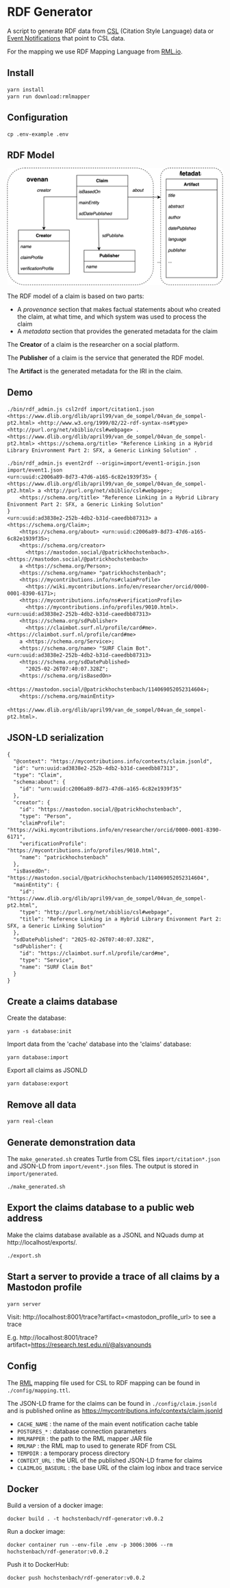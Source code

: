 # RDF Generator

A script to generate RDF data from [CSL](https://docs.citationstyles.org/en/stable/specification.html#csl-1-0-2-specification) (Citation Style Language) data or [Event Notifications](https://www.eventnotifications.net) that point to CSL data. 

For the mapping we use RDF Mapping Language from [RML.io](https://rml.io).

## Install

```
yarn install
yarn run download:rmlmapper
```

## Configuration

```
cp .env-example .env
```

## RDF Model

![Alt text](./claim_summary.svg)

The RDF model of a claim is based on two parts:

- A *provenance* section that makes factual statements about who created the claim, at what time, and which system was used to process the claim
- A *metadata* section that provides the generated metadata for the claim

The **Creator** of a claim is the researcher on a social platform.

The **Publisher** of a claim is the service that generated the RDF model.

The **Artifact** is the generated metadata for the IRI in the claim.

## Demo

```
./bin/rdf_admin.js csl2rdf import/citation1.json
<https://www.dlib.org/dlib/april99/van_de_sompel/04van_de_sompel-pt2.html> <http://www.w3.org/1999/02/22-rdf-syntax-ns#type> <http://purl.org/net/xbiblio/csl#webpage> .
<https://www.dlib.org/dlib/april99/van_de_sompel/04van_de_sompel-pt2.html> <https://schema.org/title> "Reference Linking in a Hybrid Library Enivronment Part 2: SFX, a Generic Linking Solution" .
```

```
./bin/rdf_admin.js event2rdf --origin=import/event1-origin.json import/event1.json
<urn:uuid:c2006a89-8d73-47d6-a165-6c82e1939f35> {
<https://www.dlib.org/dlib/april99/van_de_sompel/04van_de_sompel-pt2.html> a <http://purl.org/net/xbiblio/csl#webpage>;
    <https://schema.org/title> "Reference Linking in a Hybrid Library Enivonment Part 2: SFX, a Generic Linking Solution"
}
<urn:uuid:ad3838e2-252b-4db2-b31d-caeedbb87313> a <https://schema.org/Claim>;
    <https://schema.org/about> <urn:uuid:c2006a89-8d73-47d6-a165-6c82e1939f35>;
    <https://schema.org/creator> 
      <https://mastodon.social/@patrickhochstenbach>.
<https://mastodon.social/@patrickhochstenbach> 
    a <https://schema.org/Person>;
    <https://schema.org/name> "patrickhochstenbach";
    <https://mycontributions.info/ns#claimProfile> 
      <https://wiki.mycontributions.info/en/researcher/orcid/0000-0001-8390-6171>;
    <https://mycontributions.info/ns#verificationProfile> 
      <https://mycontributions.info/profiles/9010.html>.
<urn:uuid:ad3838e2-252b-4db2-b31d-caeedbb87313> 
    <https://schema.org/sdPublisher> 
      <https://claimbot.surf.nl/profile/card#me>.
<https://claimbot.surf.nl/profile/card#me> 
    a <https://schema.org/Service>;
    <https://schema.org/name> "SURF Claim Bot".
<urn:uuid:ad3838e2-252b-4db2-b31d-caeedbb87313> 
    <https://schema.org/sdDatePublished> 
      "2025-02-26T07:40:07.328Z";
    <https://schema.org/isBasedOn> 
      <https://mastodon.social/@patrickhochstenbach/114069052052314604>;
    <https://schema.org/mainEntity> 
      <https://www.dlib.org/dlib/april99/van_de_sompel/04van_de_sompel-pt2.html>.
```

## JSON-LD serialization

```(json)
{
  "@context": "https://mycontributions.info/contexts/claim.jsonld",
  "id": "urn:uuid:ad3838e2-252b-4db2-b31d-caeedbb87313",
  "type": "Claim",
  "schema:about": {
    "id": "urn:uuid:c2006a89-8d73-47d6-a165-6c82e1939f35"
  },
  "creator": {
    "id": "https://mastodon.social/@patrickhochstenbach",
    "type": "Person",
    "claimProfile": "https://wiki.mycontributions.info/en/researcher/orcid/0000-0001-8390-6171",
    "verificationProfile": "https://mycontributions.info/profiles/9010.html",
    "name": "patrickhochstenbach"
  },
  "isBasedOn": "https://mastodon.social/@patrickhochstenbach/114069052052314604",
  "mainEntity": {
    "id": "https://www.dlib.org/dlib/april99/van_de_sompel/04van_de_sompel-pt2.html",
    "type": "http://purl.org/net/xbiblio/csl#webpage",
    "title": "Reference Linking in a Hybrid Library Enivonment Part 2: SFX, a Generic Linking Solution"
  },
  "sdDatePublished": "2025-02-26T07:40:07.328Z",
  "sdPublisher": {
    "id": "https://claimbot.surf.nl/profile/card#me",
    "type": "Service",
    "name": "SURF Claim Bot"
  }
}
```

## Create a claims database

Create the database:

```
yarn -s database:init
```

Import data from the 'cache' database into the 'claims' database:

```
yarn database:import
```

Export all claims as JSONLD

```
yarn database:export
```

## Remove all data 

```
yarn real-clean
```

## Generate demonstration data

The `make_generated.sh` creates Turtle from CSL files `import/citation*.json` and JSON-LD from `import/event*.json` files. The output is stored in `import/generated`.

```
./make_generated.sh
```

## Export the claims database to a public web address

Make the claims database available as a JSONL and NQuads dump at http://localhost/exports/.

```
./export.sh
```

## Start a server to provide a trace of all claims by a Mastodon profile

```
yarn server
```

Visit: http://localhost:8001/trace?artifact=<mastodon_profile_url> to see a trace

E.g. http://localhost:8001/trace?artifact=https://research.test.edu.nl/@alsvanounds

## Config

The [RML](https://rml.io) mapping file used for CSL to RDF mapping can be found in `./config/mapping.ttl`.

The JSON-LD frame for the claims can be found in `./config/claim.jsonld` and is published online as https://mycontributions.info/contexts/claim.jsonld

- `CACHE_NAME` : the name of the main event notification cache table
- `POSTGRES_*` : database connection parameters
- `RMLMAPPER` : the path to the RML mapper JAR file
- `RMLMAP` : the RML map to used to generate RDF from CSL
- `TEMPDIR` : a temporary process directory
- `CONTEXT_URL` : the URL of the published JSON-LD frame for claims
- `CLAIMLOG_BASEURL` : the base URL of the claim log inbox and trace service

## Docker

Build a version of a docker image:

```
docker build . -t hochstenbach/rdf-generator:v0.0.2
```

Run a docker image:

```
docker container run --env-file .env -p 3006:3006 --rm hochstenbach/rdf-generator:v0.0.2
```

Push it to DockerHub:

```
docker push hochstenbach/rdf-generator:v0.0.2
```
